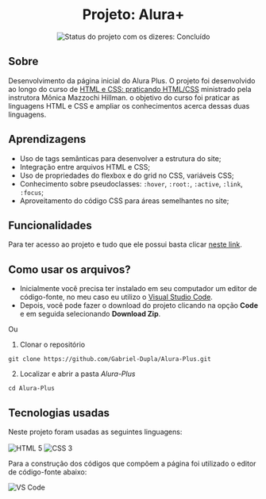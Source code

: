 <h1 align="center">Projeto: Alura+</h1>

<div>
  <p align="center">
    <img alt="Status do projeto com os dizeres: Concluído" src="https://img.shields.io/static/v1?label=Status&message=Concluído &color=green">
  </p>
</div>

## **Sobre**

Desenvolvimento da página inicial do Alura Plus. O projeto foi desenvolvido ao longo do curso de [HTML e CSS: praticando HTML/CSS](https://cursos.alura.com.br/course/html-css-praticando-html-css) ministrado pela instrutora Mônica Mazzochi Hillman. o objetivo do curso foi praticar as linguagens HTML e CSS e ampliar os conhecimentos acerca dessas duas linguagens.

## **Aprendizagens** 

- Uso de tags semânticas para desenvolver a estrutura do site;
- Integração entre arquivos HTML e CSS;
- Uso de propriedades do flexbox e do grid no CSS, variáveis CSS;
- Conhecimento sobre pseudoclasses: `:hover`, `:root:`, `:active`, `:link`, `:focus`;
- Aproveitamento do código CSS para áreas semelhantes no site;

## **Funcionalidades**

Para ter acesso ao projeto e tudo que ele possui basta clicar [neste link](https://gabriel-dupla.github.io/Alura-Plus/).


## **Como usar os arquivos?**

- Inicialmente você precisa ter instalado em seu computador um editor de código-fonte, no meu caso eu utilizo o [Visual Studio Code](https://code.visualstudio.com/download). 
- Depois, você pode fazer o download do projeto clicando na opção **Code** e em seguida selecionando **Download Zip**.

Ou

1. Clonar o repositório

```
git clone https://github.com/Gabriel-Dupla/Alura-Plus.git
```
2. Localizar e abrir a pasta *Alura-Plus*

```
cd Alura-Plus
```

## **Tecnologias usadas**

Neste projeto foram usadas as seguintes linguagens:

<p>
 <img align="center" alt="HTML 5" src="https://img.shields.io/badge/HTML5-E34F26?style=for-the-badge&logo=html5&logoColor=white"> 
 <img align="center" alt="CSS 3" src="https://img.shields.io/badge/CSS3-1572B6?style=for-the-badge&logo=css3&logoColor=white">
</p>

Para a construção dos códigos que compõem a página foi utilizado o editor de código-fonte abaixo:

<img align="center" alt="VS Code" src="https://img.shields.io/badge/Visual_Studio-5C2D91?style=for-the-badge&logo=visual%20studio&logoColor=white">
